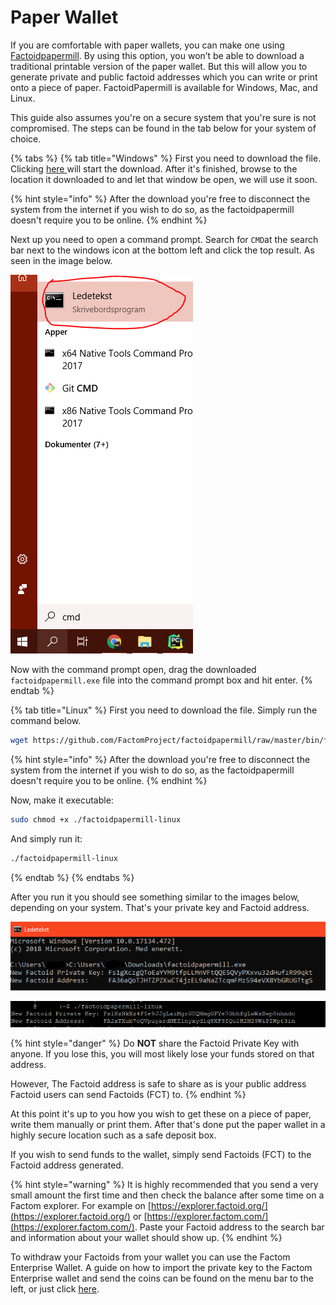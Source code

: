 # Paper Wallet

If you are comfortable with paper wallets, you can make one using [Factoidpapermill](https://github.com/FactomProject/factoidpapermill). By using this option, you won’t be able to download a traditional printable version of the paper wallet. But this will allow you to generate private and public factoid addresses which you can write or print onto a piece of paper. FactoidPapermill is available for Windows, Mac, and Linux.

This guide also assumes you're on a secure system that you're sure is not compromised. The steps can be found in the tab below for your system of choice. 

{% tabs %}
{% tab title="Windows" %}
First you need to download the file. Clicking [here ](https://github.com/FactomProject/factoidpapermill/raw/master/bin/factoidpapermill.exe)will start the download. After it's finished, browse to the location it downloaded to and let that window be open, we will use it soon.

{% hint style="info" %}
After the download you're free to disconnect the system from the internet if you wish to do so, as the factoidpapermill doesn't require you to be online.
{% endhint %}

Next up you need to open a command prompt. Search for `CMD`at the search bar next to the windows icon at the bottom left and click the top result. As seen in the image below.

![The windows language here is not english, thus the result might be different from what you get. ](../.gitbook/assets/cmd.png)

Now with the command prompt open, drag the downloaded `factoidpapermill.exe` file into the command prompt box and hit enter.
{% endtab %}

{% tab title="Linux" %}
First you need to download the file. Simply run the command below.

```bash
wget https://github.com/FactomProject/factoidpapermill/raw/master/bin/factoidpapermill-linux
```

{% hint style="info" %}
After the download you're free to disconnect the system from the internet if you wish to do so, as the factoidpapermill doesn't require you to be online. 
{% endhint %}

Now, make it executable:

```bash
sudo chmod +x ./factoidpapermill-linux
```

And simply run it:

```bash
./factoidpapermill-linux
```
{% endtab %}
{% endtabs %}

After you run it you should see something similar to the images below, depending on your system. That's your private key and Factoid address.

![Example of running the Factoidpapermill on Windows. ](../.gitbook/assets/papermill-example.PNG)

![Example of running the Factoidpapermill on Linux. ](../.gitbook/assets/papermill-example%20%281%29.PNG)

{% hint style="danger" %}
Do **NOT** share the Factoid Private Key with anyone. If you lose this, you will most likely lose your funds stored on that address. 

However, The Factoid address is safe to share as is your public address Factoid users can send Factoids \(FCT\) to.
{% endhint %}

At this point it's up to you how you wish to get these on a piece of paper, write them manually or print them. After that's done put the paper wallet in a highly secure location such as a safe deposit box.

 If you wish to send funds to the wallet, simply send Factoids \(FCT\) to the Factoid address generated.

{% hint style="warning" %}
It is highly recommended that you send a very small amount the first time and then check the balance after some time on a Factom explorer. For example on [https://explorer.factoid.org/](https://explorer.factoid.org/) or [https://explorer.factom.com/](https://explorer.factom.com/). Paste your Factoid address to the search bar and information about your wallet should show up.
{% endhint %}

To withdraw your Factoids from your wallet you can use the Factom Enterprise Wallet. A guide on how to import the private key to the Factom Enterprise wallet and send the coins can be found on the menu bar to the left, or just click [here](https://developers.factomprotocol.org/wallets/enterprise-wallet-setup#import-private-key).

